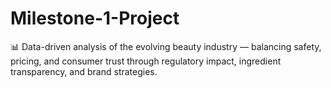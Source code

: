 # Milestone-1-Project
📊 Data-driven analysis of the evolving beauty industry — balancing safety, pricing, and consumer trust through regulatory impact, ingredient transparency, and brand strategies.

